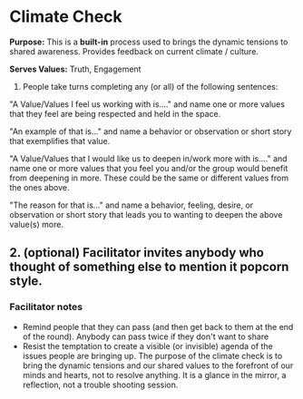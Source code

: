# Climate Check

**Purpose:**  This is a **built-in** process used to brings the dynamic tensions to shared awareness. Provides feedback on current climate \/ culture.

**Serves Values:** Truth, Engagement

1. People take turns completing any \(or all\) of the following sentences:

"A Value\/Values I feel us working with is...." and name one or more values that they feel are being respected and held in the space.

"An example of that is..." and name a behavior or observation or short story that exemplifies that value.

"A Value\/Values that I would like us to deepen in\/work more with is...." and name one or more values that you feel you and\/or the group would benefit from deepening in more. These could be the same or different values from the ones above.

"The reason for that is..." and name a behavior, feeling, desire, or observation or short story that leads you to wanting to deepen the above value\(s\) more.

## 2. \(optional\) Facilitator invites anybody who thought of something else to mention it popcorn style.

### Facilitator notes

* Remind people that they can pass \(and then get back to them at the end of the round\). Anybody can pass twice if they don't want to share
* Resist the temptation to create a visible \(or invisible\) agenda of the issues people are bringing up. The purpose of the climate check is to bring the dynamic tensions and our shared values to the forefront of our minds and hearts, not to resolve anything. It is a glance in the mirror, a reflection, not a trouble shooting session.
